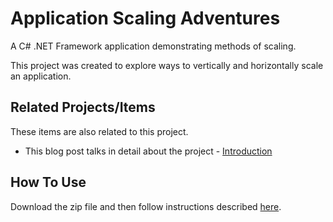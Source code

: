 # Application Scaling Adventures
A C# .NET Framework application demonstrating methods of scaling.

This project was created to explore ways to vertically and horizontally scale an application.

## Related Projects/Items

These items are also related to this project. 

* This blog post talks in detail about the project - 
<a href="https://erichelin.wordpress.com/2016/04/22/application-scaling-adventures-part-1/">Introduction</a>

## How To Use

Download the zip file and then follow instructions described <a href="https://erichelin.wordpress.com/2016/04/22/application-scaling-adventures-part-1/">here</a>.


